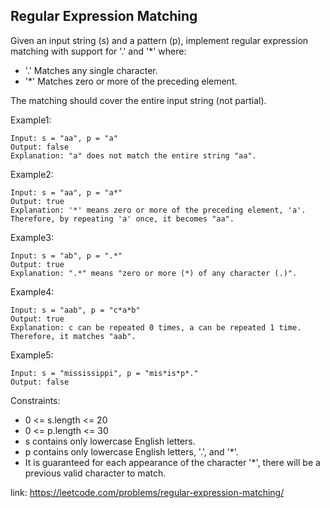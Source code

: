 ## Regular Expression Matching ##
Given an input string (s) and a pattern (p), implement regular expression matching with support for '.' and '*' where: 

* '.' Matches any single character.​​​​
* '*' Matches zero or more of the preceding element.

The matching should cover the entire input string (not partial).

Example1:
```
Input: s = "aa", p = "a"
Output: false
Explanation: "a" does not match the entire string "aa".
```

Example2:
```
Input: s = "aa", p = "a*"
Output: true
Explanation: '*' means zero or more of the preceding element, 'a'. Therefore, by repeating 'a' once, it becomes "aa".
```

Example3:
```
Input: s = "ab", p = ".*"
Output: true
Explanation: ".*" means "zero or more (*) of any character (.)".
```

Example4:
```
Input: s = "aab", p = "c*a*b"
Output: true
Explanation: c can be repeated 0 times, a can be repeated 1 time. Therefore, it matches "aab".
```

Example5:
```
Input: s = "mississippi", p = "mis*is*p*."
Output: false
```

Constraints:

* 0 <= s.length <= 20
* 0 <= p.length <= 30
* s contains only lowercase English letters.
* p contains only lowercase English letters, '.', and '*'.
* It is guaranteed for each appearance of the character '*', there will be a previous valid character to match.

link: https://leetcode.com/problems/regular-expression-matching/